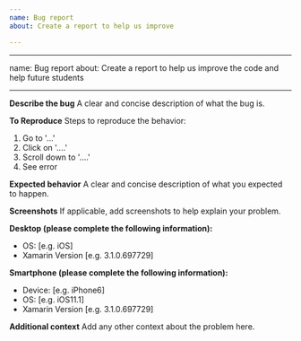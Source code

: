 ```yaml
---
name: Bug report
about: Create a report to help us improve

---
```


---
name: Bug report
about: Create a report to help us improve the code and help future students

---

**Describe the bug**
A clear and concise description of what the bug is.

**To Reproduce**
Steps to reproduce the behavior:
1. Go to '...'
2. Click on '....'
3. Scroll down to '....'
4. See error

**Expected behavior**
A clear and concise description of what you expected to happen.

**Screenshots**
If applicable, add screenshots to help explain your problem.

**Desktop (please complete the following information):**
 - OS: [e.g. iOS]
 - Xamarin Version [e.g. 3.1.0.697729]

**Smartphone (please complete the following information):**
 - Device: [e.g. iPhone6]
 - OS: [e.g. iOS11.1]
 - Xamarin Version [e.g. 3.1.0.697729]

**Additional context**
Add any other context about the problem here.
